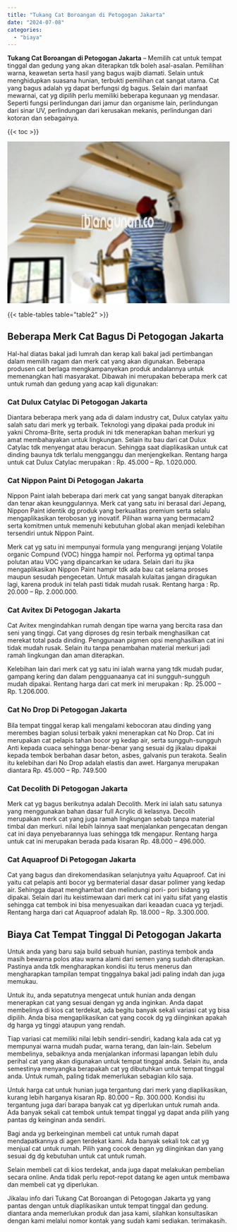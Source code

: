 ```yaml
---
title: "Tukang Cat Boroangan di Petogogan Jakarta"
date: "2024-07-08"
categories: 
  - "biaya"
---
```


**Tukang Cat Boroangan di Petogogan Jakarta** – Memilih cat untuk tempat tinggal dan gedung yang akan diterapkan tdk boleh asal-asalan. Pemilihan warna, keawetan serta hasil yang bagus wajib diamati. Selain untuk menghidupkan suasana hunian, terbukti pemilihan cat sangat utama. Cat yang bagus adalah yg dapat berfungsi dg bagus. Selain dari manfaat mewarnai, cat yg dipilih perlu memiliki beberapa kegunaan yg mendasar. Seperti fungsi perlindungan dari jamur dan organisme lain, perlindungan dari sinar UV, perlindungan dari kerusakan mekanis, perlindungan dari kotoran dan sebagainya.

{{< toc >}}

![Tukang Cat Boroangan di Petogogan Jakarta](/images/jasa-cat-murah38.png)

{{< table-tables table="table2" >}}

## Beberapa Merk Cat Bagus Di Petogogan Jakarta

Hal-hal diatas bakal jadi lumrah dan kerap kali bakal jadi pertimbangan dalam memilih ragam dan merk cat yang akan digunakan. Beberapa produsen cat berlaga mengkampanyekan produk andalannya untuk memenangkan hati masyarakat. Dibawah ini merupakan beberapa merk cat untuk rumah dan gedung yang acap kali digunakan:

### Cat Dulux Catylac Di Petogogan Jakarta

Diantara beberapa merk yang ada di dalam industry cat, Dulux catylax yaitu salah satu dari merk yg terbaik. Teknologi yang dipakai pada produk ini yakni Chroma-Brite, serta produk ini tdk menerapkan bahan merkuri yg amat membahayakan untuk lingkungan. Selain itu bau dari cat Dulux Catylac tdk menyengat atau beracun. Sehingga saat diaplikasikan untuk cat dinding baunya tdk terlalu mengganggu dan menjengkelkan. Rentang harga untuk cat Dulux Catylac merupakan : Rp. 45.000 – Rp. 1.020.000.

### Cat Nippon Paint Di Petogogan Jakarta

Nippon Paint ialah beberapa dari merk cat yang sangat banyak diterapkan dan tenar akan keunggulannya. Merk cat yang satu ini berasal dari Jepang, Nippon Paint identik dg produk yang berkualitas premium serta selalu mengaplikasikan terobosan yg inovatif. Pilihan warna yang bermacam2 serta komitmen untuk memenuhi kebutuhan global akan menjadi kelebihan tersendiri untuk Nippon Paint.

Merk cat yg satu ini mempunyai formula yang mengurangi jenjang Volatile organic Compund (VOC) hingga hampir nol. Performa yg optimal tanpa polutan atau VOC yang dipancarkan ke udara. Selain dari itu jika mengaplikasikan Nippon Paint hampir tdk ada bau cat selama proses maupun sesudah pengecetan. Untuk masalah kulaitas jangan diragukan lagi, karena produk ini telah pasti tidak mudah rusak. Rentang harga : Rp. 20.000 – Rp. 2.000.000.

### Cat Avitex Di Petogogan Jakarta

Cat Avitex mengindahkan rumah dengan tipe warna yang bercita rasa dan seni yang tinggi. Cat yang diproses dg resin terbaik menghasilkan cat merekat total pada dinding. Penggunaan pigmen opsi menghasilkan cat ini tidak mudah rusak. Selain itu tanpa penambahan material merkuri jadi ramah lingkungan dan aman diterapkan.

Kelebihan lain dari merk cat yg satu ini ialah warna yang tdk mudah pudar, gampang kering dan dalam pengguanaanya cat ini sungguh-sungguh mudah dipakai. Rentang harga dari cat merk ini merupakan : Rp. 25.000 – Rp. 1.206.000.

### Cat No Drop Di Petogogan Jakarta

Bila tempat tinggal kerap kali mengalami kebocoran atau dinding yang merembes bagian solusi terbaik yakni menerapkan cat No Drop. Cat ini merupakan cat pelapis tahan bocor yg kedap air, serta sungguh-sungguh Anti kepada cuaca sehingga benar-benar yang sesuai dg jikalau dipakai kepada tembok berbahan dasar beton, asbes, galvanis pun terakota. Sealin itu kelebihan dari No Drop adalah elastis dan awet. Harganya merupakan diantara Rp. 45.000 – Rp. 749.500

### Cat Decolith Di Petogogan Jakarta

Merk cat yg bagus berikutnya adalah Decolith. Merk ini ialah satu satunya yang menggunakan bahan dasar full Acrylic di kelasnya. Decolih merupakan merk cat yang juga ramah lingkungan sebab tanpa material timbal dan merkuri. nilai lebih lainnya saat menjalankan pengecatan dengan cat ini daya penyebarannya luas sehingga tdk mengapur. Rentang harga untuk cat ini merupakan berada pada kisaran Rp. 48.000 – 496.000.

### Cat Aquaproof Di Petogogan Jakarta

Cat yang bagus dan direkomendasikan selanjutnya yaitu Aquaproof. Cat ini yaitu cat pelapis anti bocor yg bermaterial dasar dasar polimer yang kedap air. Sehingga dapat menghambat dan melindungi pori- pori bidang yg dipakai. Selain dari itu keistimewaan dari merk cat ini yaitu sifat yang elastis sehingga cat tembok ini bisa menyesuaikan dari keaadan cuaca yg terjadi. Rentang harga dari cat Aquaproof adalah Rp. 18.000 – Rp. 3.300.000.

## Biaya Cat Tempat Tinggal Di Petogogan Jakarta

Untuk anda yang baru saja build sebuah hunian, pastinya tembok anda masih bewarna polos atau warna alami dari semen yang sudah diterapkan. Pastinya anda tdk mengharapkan kondisi itu terus menerus dan mengharapkan tampilan tempat tinggalnya bakal jadi paling indah dan juga memukau.

Untuk itu, anda sepatutnya mengecat untuk hunian anda dengan menerapkan cat yang sesuai dengan yg anda inginkan. Anda dapat membelinya di kios cat terdekat, ada begitu banyak sekali variasi cat yg bisa dipilih. Anda bisa mengaplikasikan cat yang cocok dg yg diinginkan apakah dg harga yg tinggi ataupun yang rendah.

Tiap variasi cat memiliki nilai lebih sendiri-sendiri, kadang kala ada cat yg mempunyai warna mudah pudar, warna terang, dan lain-lain. Sebelum membelinya, sebaiknya anda menjalankan informasi lapangan lebih dulu perihal cat yang akan digunakan untuk tempat tinggal anda. Selain itu, anda semestinya menyangka berapakah cat yg dibutuhkan untuk tempat tinggal anda. Untuk rumah, paling tidak memerlukan sebagian kilo saja.

Untuk harga cat untuk hunian juga tergantung dari merk yang diaplikasikan, kurang lebih harganya kisaran Rp. 80.000 – Rp. 300.000. Kondisi itu tergantung juga dari barapa banyak cat yg diperlukan untuk rumah anda. Ada banyak sekali cat tembok untuk tempat tinggal yg dapat anda pilih yang pantas dg keinginan anda sendiri.

Bagi anda yg berkeinginan membeli cat untuk rumah dapat mendapatkannya di agen terdekat kami. Ada banyak sekali tok cat yg menjual cat untuk rumah. Pilih yang cocok dengan yg diinginkan dan yang sesuai dg dg kebutuhan untuk cat untuk rumah.

Selain membeli cat di kios terdekat, anda juga dapat melakukan pembelian secara online. Anda tidak perlu repot-repot datang ke agen untuk membawa dan membeli cat yg diperlukan.

Jikalau info dari Tukang Cat Boroangan di Petogogan Jakarta yg yang pantas dengan untuk diaplikasikan untuk tempat tinggal dan gedung. diantara anda memerlukan produk dan jasa kami, silahkan konsultasikan dengan kami melalui nomor kontak yang sudah kami sediakan. terimakasih.
